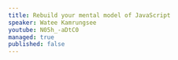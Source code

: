 ```yaml
---
title: Rebuild your mental model of JavaScript
speaker: Watee Kamrungsee
youtube: N05h_-aDtC0
managed: true
published: false
---
```

